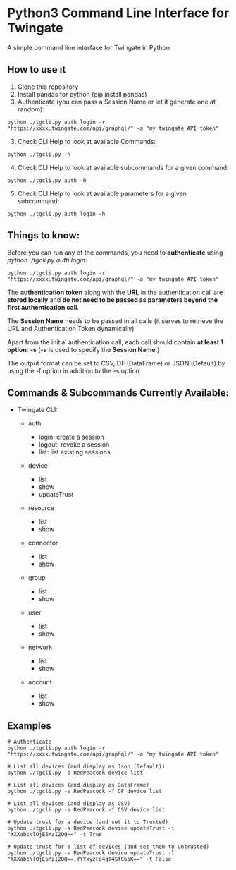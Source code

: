 # Python3 Command Line Interface for Twingate

A simple command line interface for Twingate in Python

## How to use it

1. Clone this repository
2. Install pandas for python (pip install pandas)
3. Authenticate (you can pass a Session Name or let it generate one at random):

```
python ./tgcli.py auth login -r "https://xxxx.twingate.com/api/graphql/" -a "my twingate API token"
```

3. Check CLI Help to look at available Commands:

```
python ./tgcli.py -h
```

4. Check CLI Help to look at available subcommands for a given command:

```
python ./tgcli.py auth -h
```

5. Check CLI Help to look at available parameters for a given subcommand:
```
python ./tgcli.py auth login -h
```

## Things to know:

Before you can run any of the commands, you need to **authenticate** using *python ./tgcli.py auth login*:

```
python ./tgcli.py auth login -r "https://xxxx.twingate.com/api/graphql/" -a "my twingate API token"
```

The **authentication token** along with the **URL** in the authentication call are **stored locally** and **do not need to be passed as parameters beyond the first authentication call**.

The **Session Name** needs to be passed in all calls (it serves to retrieve the URL and Authentication Token dynamically)

Apart from the initial authentication call, each call should contain **at least 1 option**: **-s** (**-s** is used to specify the **Session Name**.)

The output format can be set to CSV, DF (DataFrame) or JSON (Default) by using the -f option in addition to the -s option


## Commands & Subcommands Currently Available:

* Twingate CLI:

  * auth
    * login: create a session
    * logout: revoke a session
    * list: list existing sessions

  * device
    * list
    * show
    * updateTrust

  * resource
    * list
    * show

  * connector
    * list
    * show

  * group
    * list
    * show

  * user
    * list
    * show

  * network
    * list
    * show

  * account
    * list
    * show

## Examples
```
# Authenticate
python ./tgcli.py auth login -r "https://xxxx.twingate.com/api/graphql/" -a "my twingate API token"
```

```
# List all devices (and display as Json (Default))
python ./tgcli.py -s RedPeacock device list
```

```
# List all devices (and display as DataFrame)
python ./tgcli.py -s RedPeacock -f DF device list
```

```
# List all devices (and display as CSV)
python ./tgcli.py -s RedPeacock -f CSV device list
```

```
# Update trust for a device (and set it to Trusted)
python ./tgcli.py -s RedPeacock device updateTrust -i "XXXabcNlOjE5MzI2OQ==" -t True
```

```
# Update trust for a list of devices (and set them to Untrusted)
python ./tgcli.py -s RedPeacock device updateTrust -l "XXXabcNlOjE5MzI2OQ==,YYYxyzFg4gT4SfC65K==" -t False
```
